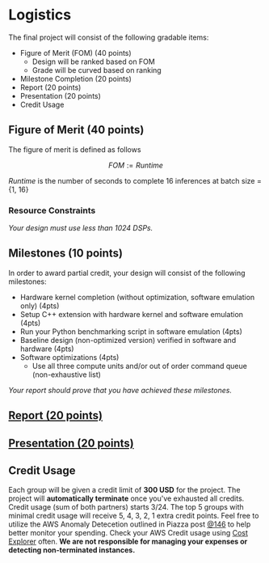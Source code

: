 # Logistics

The final project will consist of the following gradable items:

* Figure of Merit (FOM) (40 points)
    * Design will be ranked based on FOM
    * Grade will be curved based on ranking
* Milestone Completion (20 points)
* Report (20 points)
* Presentation (20 points)
* Credit Usage 

## Figure of Merit (40 points)

The figure of merit is defined as follows 

$$
FOM := Runtime
$$

$Runtime$ is the number of seconds to complete 16 inferences at batch size = {1, 16}

### Resource Constraints

*Your design must use less than 1024 DSPs.*

## Milestones (10 points)

In order to award partial credit, your design will consist of the following milestones:

* Hardware kernel completion (without optimization, software emulation only) (4pts)
* Setup C++ extension with hardware kernel and software emulation (4pts)
* Run your Python benchmarking script in software emulation (4pts)
* Baseline design (non-optimized version) verified in software and hardware (4pts)
* Software optimizations (4pts)
    - Use all three compute units and/or out of order command queue (non-exhaustive list)

*Your report should prove that you have achieved these milestones.*

## [Report (20 points)](deliverables.md)

## [Presentation (20 points)](deliverables.md)

## Credit Usage

Each group will be given a credit limit of **300 USD** for the project. The project will **automatically terminate** once you've exhausted all credits. Credit usage (sum of both partners) starts 3/24. The top 5 groups with minimal credit usage will receive 5, 4, 3, 2, 1 extra credit points. Feel free to utilize the AWS Anomaly Detecetion outlined in Piazza post [@146](https://piazza.com/class/kjui9qnwfkz9?cid=146) to help better monitor your spending. Check your AWS Credit usage using [Cost Explorer](https://console.aws.amazon.com/cost-management/home?region=us-east-1#/) often. **We are not responsible for managing your expenses or detecting non-terminated instances.**
